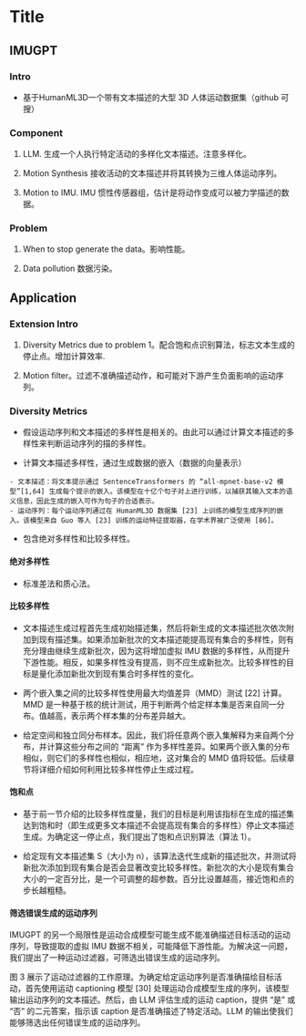 # Title

##  IMUGPT

### Intro
- 基于HumanML3D一个带有文本描述的大型 3D 人体运动数据集（github 可搜）

### Component

1. LLM.  生成一个人执行特定活动的多样化文本描述。注意多样化。

2. Motion Synthesis 接收活动的文本描述并将其转换为三维人体运动序列。

3. Motion to IMU. IMU 惯性传感器组，估计是将动作变成可以被力学描述的数据。

### Problem 

1. When to stop generate the data。影响性能。

2. Data pollution 数据污染。

## Application

### Extension Intro

1. Diversity Metrics due to problem 1。配合饱和点识别算法，标志文本生成的停止点。增加计算效率.

2. Motion filter。过滤不准确描述动作，和可能对下游产生负面影响的运动序列。

### Diversity Metrics

- 假设运动序列和文本描述的多样性是相关的。由此可以通过计算文本描述的多样性来判断运动序列的描的多样性。

- 计算文本描述多样性，通过生成数据的嵌入（数据的向量表示）

```
- 文本描述：将文本提示通过 SentenceTransformers 的 “all-mpnet-base-v2 模型”[1,64] 生成每个提示的嵌入。该模型在十亿个句子对上进行训练，以捕获其输入文本的语义信息，因此生成的嵌入可作为句子的合适表示。
- 运动序列：每个运动序列通过在 HumanML3D 数据集 [23] 上训练的模型生成序列的嵌入。该模型来自 Guo 等人 [23] 训练的运动特征提取器，在学术界被广泛使用 [86]。
```

- 包含绝对多样性和比较多样性。

#### 绝对多样性

- 标准差法和质心法。

#### 比较多样性

- 文本描述生成过程首先生成初始描述集，然后将新生成的文本描述批次依次附加到现有描述集。如果添加新批次的文本描述能提高现有集合的多样性，则有充分理由继续生成新批次，因为这将增加虚拟 IMU 数据的多样性，从而提升下游性能。相反，如果多样性没有提高，则不应生成新批次。比较多样性的目标是量化添加新批次到现有集合时多样性的变化。

- 两个嵌入集之间的比较多样性使用最大均值差异（MMD）测试 [22] 计算。MMD 是一种基于核的统计测试，用于判断两个给定样本集是否来自同一分布。值越高，表示两个样本集的分布差异越大。

- 给定空间和独立同分布样本。因此，我们将任意两个嵌入集解释为来自两个分布，并计算这些分布之间的 “距离” 作为多样性差异。如果两个嵌入集的分布相似，则它们的多样性也相似，相应地，这对集合的 MMD 值将较低。后续章节将详细介绍如何利用比较多样性停止生成过程。

#### 饱和点

- 基于前一节介绍的比较多样性度量，我们的目标是利用该指标在生成的描述集达到饱和时（即生成更多文本描述不会提高现有集合的多样性）停止文本描述生成。为确定这一停止点，我们提出了饱和点识别算法（算法 1）。

- 给定现有文本描述集 S（大小为 n），该算法迭代生成新的描述批次，并测试将新批次添加到现有集合是否会显著改变比较多样性。新批次的大小是现有集合大小的一定百分比，是一个可调整的超参数。百分比设置越高，接近饱和点的步长越粗糙。

#### 筛选错误生成的运动序列
IMUGPT 的另一个局限性是运动合成模型可能生成不能准确描述目标活动的运动序列，导致提取的虚拟 IMU 数据不相关，可能降低下游性能。为解决这一问题，我们提出了一种运动过滤器，可筛选出错误生成的运动序列。

图 3 展示了运动过滤器的工作原理。为确定给定运动序列是否准确描绘目标活动，首先使用运动 captioning 模型 [30] 处理运动合成模型生成的序列，该模型输出运动序列的文本描述。然后，由 LLM 评估生成的运动 caption，提供 “是” 或 “否” 的二元答案，指示该 caption 是否准确描述了特定活动。LLM 的输出使我们能够筛选出任何错误生成的运动序列。
